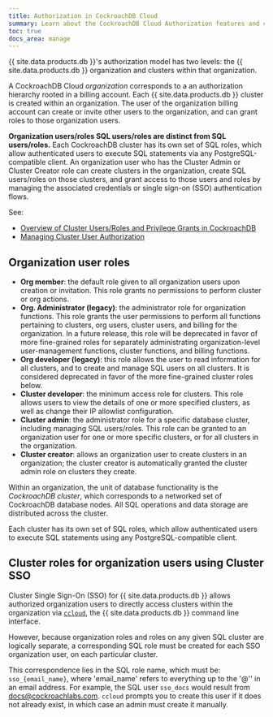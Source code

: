 ```yaml
---
title: Authorization in CockroachDB Cloud
summary: Learn about the CockroachDB Cloud Authorization features and concepts
toc: true
docs_area: manage
---
```


{{ site.data.products.db }}'s authorization model has two levels: the {{ site.data.products.db }} organization and clusters within that organization.

A CockroachDB Cloud *organization* corresponds to a an authorization hierarchy rooted in a billing account. Each {{ site.data.products.db }} cluster is created within an organization. The user of the organization billing account can create or invite other users to the organization, and can grant roles to those organization users.

**Organization users/roles SQL users/roles are distinct from SQL users/roles.** Each CockroachDB cluster has its own set of SQL roles, which allow authenticated users to execute SQL statements via any PostgreSQL-compatible client. An organization user who has the Cluster Admin or Cluster Creator role can create clusters in the organization, create SQL users/roles on those clusters, and grant access to those users and roles by managing the associated credentials or single sign-on (SSO) authentication flows.

See:

- [Overview of Cluster Users/Roles and Privilege Grants in CockroachDB](../{{site.versions["stable"]}}/security-reference/authorization.html)
- [Managing Cluster User Authorization](../{{site.versions["dev"]}}/authorization.html)


## Organization user roles

- **Org member**: the default role given to all organization users upon creation or invitation. This role grants no permissions to perform cluster or org actions.
- **Org. Administrator (legacy)**: the administrator role for organization functions. This role grants the user permissions to perform all functions pertaining to clusters, org users, cluster users, and billing for the organization. In a future release, this role will be deprecated in favor of more fine-grained roles for separately administrating organization-level user-management functions, cluster functions, and billing functions.
- **Org developer (legacy)**: this role allows the user to read information for all clusters, and to create and manage SQL users on all clusters. It is considered deprecated in favor of the more fine-grained cluster roles below.
- **Cluster developer**: the minimum access role for clusters. This role allows users to view the details of one or more specified clusters, as well as change their IP allowlist configuration.
- **Cluster admin**: the administrator role for a specific database cluster, including managing SQL users/roles. This role can be granted to an organization user for one or more specific clusters, or for all clusters in the organization.
- **Cluster creator**: allows an organization user to create clusters in an organization; the cluster creator is automatically granted the cluster admin role on clusters they create.

Within an organization, the unit of database functionality is the *CockroachDB cluster*, which corresponds to a networked set of CockroachDB database nodes. All SQL operations and data storage are distributed across the cluster.

Each cluster has its own set of SQL roles, which allow authenticated users to execute SQL statements using any PostgreSQL-compatible client.

## Cluster roles for organization users using Cluster SSO

Cluster Single Sign-On (SSO) for {{ site.data.products.db }} allows authorized organization users to directly access clusters within the organization via [`ccloud`](ccloud-get-started.html), the {{ site.data.products.db }} command line interface.

However, because organization roles and roles on any given SQL cluster are logically separate, a corresponding SQL role must be created for each SSO organization user, on each particular cluster.

This correspondence lies in the SQL role name, which must be: `sso_{email_name}`, where 'email_name' refers to everything up to the '@'' in an email address. For example, the SQL user `sso_docs` would result from docs@cockroachlabs.com. `ccloud` prompts you to create this user if it does not already exist, in which case an admin must create it manually.